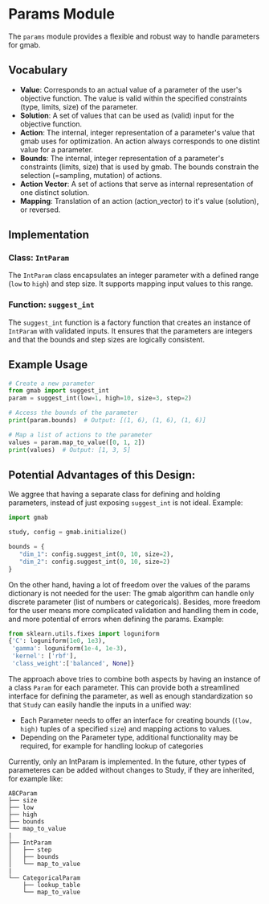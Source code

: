# Params Module

The `params` module provides a flexible and robust way to handle parameters for gmab.

## Vocabulary

- **Value**: Corresponds to an actual value of a parameter of the user's objective function.
The value is valid within the specified constraints (type, limits, size) of the parameter.
- **Solution**: A set of values that can be used as (valid) input for the objective function.
- **Action**: The internal, integer representation of a parameter's value that gmab uses for
optimization. An action always corresponds to one distint value for a parameter.
- **Bounds**: The internal, integer representation of a parameter's constraints (limits, size) that
is used by gmab. The bounds constrain the selection (=sampling, mutation) of actions.
- **Action Vector**: A set of actions that serve as internal representation of one distinct solution.
- **Mapping**: Translation of an action (action_vector) to it's value (solution), or reversed.

## Implementation

### Class: `IntParam`

The `IntParam` class encapsulates an integer parameter with a defined range
(`low` to `high`) and step size. It supports mapping input values to this range.

### Function: `suggest_int`

The `suggest_int` function is a factory function that creates an instance of `IntParam` with
validated inputs. It ensures that the parameters are integers and that the bounds and step sizes
are logically consistent.

## Example Usage

```python
# Create a new parameter
from gmab import suggest_int
param = suggest_int(low=1, high=10, size=3, step=2)

# Access the bounds of the parameter
print(param.bounds)  # Output: [(1, 6), (1, 6), (1, 6)]

# Map a list of actions to the parameter
values = param.map_to_value([0, 1, 2])
print(values)  # Output: [1, 3, 5]
```

## Potential Advantages of this Design:

We aggree that having a separate class for defining and holding parameters, instead of just exposing `suggest_int` is not ideal. Example:

```python
import gmab

study, config = gmab.initialize()

bounds = {
   "dim_1": config.suggest_int(0, 10, size=2),
   "dim_2": config.suggest_int(0, 10, size=2)
}
```

On the other hand, having a lot of freedom over the values of the params
dictionary is not needed for the user: The gmab algorithm can handle only discrete
parameter (list of numbers or categoricals). Besides, more freedom for the user means more complicated validation and handling them in code, and more potential of errors when defining the params. Example:

```python
from sklearn.utils.fixes import loguniform
{'C': loguniform(1e0, 1e3),
 'gamma': loguniform(1e-4, 1e-3),
 'kernel': ['rbf'],
 'class_weight':['balanced', None]}
```

The approach above tries to combine both aspects by having an instance of a class
`Param` for each parameter. This can provide both a streamlined interface for
defining the parameter, as well as enough standardization so that `Study`
can easily handle the inputs in a unified way:

- Each Parameter needs to offer an interface for creating bounds (`(low, high)` tuples of a specified `size`) and mapping actions to values.
- Depending on the Parameter type, additional functionality may be required, for
example for handling lookup of categories

Currently, only an IntParam is implemented. In the future, other types of parameteres
can be added without changes to Study, if they are inherited, for example like:

```plaintext
ABCParam
├── size
├── low
├── high
├── bounds
└── map_to_value
|
├── IntParam
│   ├── step
│   ├── bounds
│   └── map_to_value
|
└── CategoricalParam
    ├── lookup_table
    └── map_to_value
